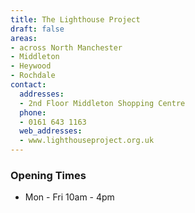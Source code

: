 ```yaml
---
title: The Lighthouse Project
draft: false
areas:
- across North Manchester
- Middleton
- Heywood
- Rochdale
contact:
  addresses:
  - 2nd Floor Middleton Shopping Centre
  phone:
  - 0161 643 1163
  web_addresses:
  - www.lighthouseproject.org.uk
---
```


### Opening Times
* Mon - Fri 10am - 4pm

